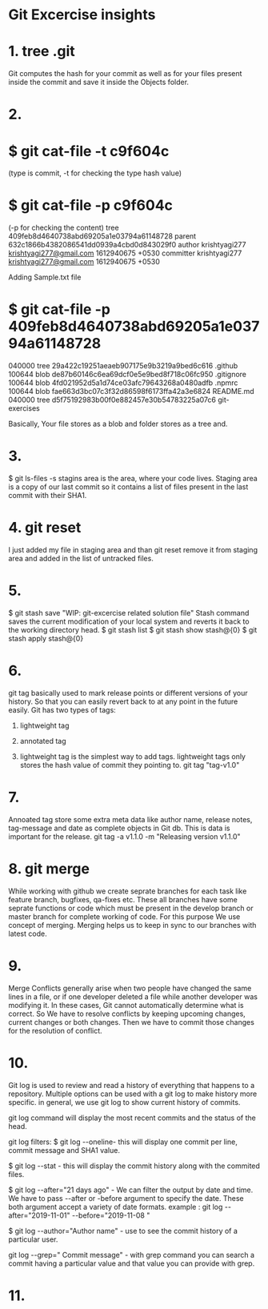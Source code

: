 # Git Excercise insights
# 1. tree .git
Git computes the hash for your commit as well as for your files present inside the commit and save it inside the Objects folder.

# 2. 
# $ git cat-file -t c9f604c 
(type is commit, -t for checking the type hash value)
# $ git cat-file -p c9f604c 
(-p for checking the content)
tree 409feb8d4640738abd69205a1e03794a61148728
parent 632c1866b4382086541dd0939a4cbd0d843029f0
author krishtyagi277 <krishtyagi277@gmail.com> 1612940675 +0530
committer krishtyagi277 <krishtyagi277@gmail.com> 1612940675 +0530

Adding Sample.txt file
# $ git cat-file -p 409feb8d4640738abd69205a1e03794a61148728
040000 tree 29a422c19251aeaeb907175e9b3219a9bed6c616    .github
100644 blob de87b60146c6ea69dcf0e5e9bed8f718c06fc950    .gitignore
100644 blob 4fd021952d5a1d74ce03afc79643268a0480adfb    .npmrc
100644 blob fae663d3bc07c3f32d86598f6173ffa42a3e6824    README.md
040000 tree d5f75192983b00f0e882457e30b54783225a07c6    git-exercises

Basically, Your file stores as a blob and folder stores as a tree and.

# 3.
$ git ls-files -s
stagins area is the area, where your code lives. Staging area is a copy of our last commit so it contains a list of files present in the last commit with their SHA1.

# 4. git reset
 I just added my file in staging area and than git reset remove it from staging area and added in the list of untracked files.

# 5. 
$ git stash save "WIP: git-excercise related solution file"
Stash command saves the current modification of your local system and reverts it back to the working directory head.
$ git stash list
$ git stash show stash@{0}
$ git stash apply stash@{0}

# 6.
git tag basically used to mark release points or different versions of your history. So that you can easily revert back to at any point in the future easily. 
Git has two types of tags:
1. lightweight tag
2. annotated tag

1. lightweight tag is the simplest way to add tags. lightweight tags only stores the hash value of commit they pointing to.
 git tag "tag-v1.0"

# 7.
Annoated tag store some extra meta data like author name, release notes, tag-message and date as complete objects in Git db. This is data is important for the release.
git tag -a v1.1.0 -m "Releasing version v1.1.0"

# 8. git merge <Branch Name>
While working with github we create seprate branches for each task like feature branch, bugfixes, qa-fixes etc. These all branches have some seprate functions or code which must be present in the develop branch or master branch for complete working of code. For this purpose We use concept of merging. Merging helps us to keep in sync to our branches with latest code.

# 9. 
Merge Conflicts generally arise when two people have changed the same lines in a file, or if one developer deleted a file while another developer was modifying it. In these cases, Git cannot automatically determine what is correct.
So We have to resolve conflicts by keeping upcoming changes, current changes or both changes. Then we have to commit those changes for the resolution of conflict.

# 10.
Git log is used to review and read a history of everything that happens to a repository. Multiple options can be used with a git log to make history more specific.
in general, we use git log to show current history of commits.

git log command will display the most recent commits and the status of the head.

git log filters:
$ git log --oneline- this will display one commit per line, commit message and SHA1 value.

$ git log --stat - this will display the commit history along with the commited files.

$ git log --after="21 days ago"  - We can filter the output by date and time. We have to pass --after or -before argument to specify the date. These both argument accept a variety of date formats.
  example : git log --after="2019-11-01" --before="2019-11-08 "  

$ git log --author="Author name"  - use to see the commit history of a particular user.

git log --grep=" Commit message"  - with grep command you can search a commit having a particular value and that value you can provide with grep.

# 11.








